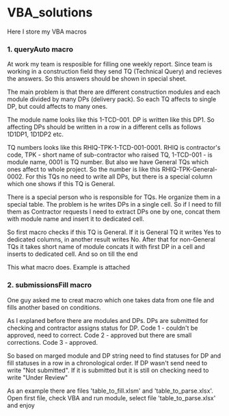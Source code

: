 # VBA_solutions
Here I store my VBA macros


### 1. queryAuto macro

  At work my team is resposible for filling one weekly report. Since team is working in a construction field they send TQ (Technical Query) and recieves the answers. So this answers should be shown in special sheet. 
  
  The main problem is that there are different construction modules and each module divided by many DPs (delivery pack). So each TQ affects to single DP, but could affects to many ones.
  
  The module name looks like this 1-TCD-001. DP is written like this DP1. So affecting DPs should be written in a row in a different cells as follows 1D1DP1, 1D1DP2 etc.
  
  TQ numbers looks like this RHIQ-TPK-1-TCD-001-0001. RHIQ is contractor's code, TPK - short name of sub-contractor who raised TQ, 1-TCD-001 - is module name, 0001 is TQ number. But also we have General TQs which ones affect to whole project. So the number is like this RHIQ-TPK-General-0002. For this TQs no need to write all DPs, but there is a special column which one shows if this TQ is General.
  
  There is a special person who is responsible for TQs. He organize them in a special table. The problem is he writes DPs in a single cell. So if I need to fill them as Contractor requests I need to extract DPs one by one, concat them with module name and insert it to dedicated cell.
  
  So first macro checks if this TQ is General. If it is General TQ it writes Yes to dedicated columns, in another result writes No. After that for non-General TQs it takes short name of module concats it with first DP in a cell and inserts to dedicated cell. And so on till the end
  
  This what macro does. Example is attached

### 2. submissionsFill macro

One guy asked me to creat macro which one takes data from one file and fills another based on conditions.

As I explaned before there are modules and DPs. DPs are submitted for checking and contractor assigns status for DP. Code 1 - couldn't be approved, need to correct. Code 2 - approved but there are small corrections. Code 3 - approved.

So based on marged module and DP string need to find statuses for DP and fill statuses in a row in a chronological order. If DP wasn't send need to write "Not submitted". If it is submitted but it is still on checking need to write "Under Review"

As an example there are files 'table_to_fill.xlsm' and 'table_to_parse.xlsx'. Open first file, check VBA and run module, select file 'table_to_parse.xlsx' and enjoy
